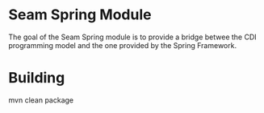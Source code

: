 Seam Spring Module
==================

The goal of the Seam Spring module is to provide a bridge betwee the CDI programming model and the one
provided by the Spring Framework.

Building
========

  mvn clean package

